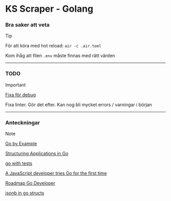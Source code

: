 # KS Scraper - Golang

### Bra saker att veta
> [!TIP]
> För att köra med hot reload: `air -c .air.toml`
>
> Kom ihåg att filen `.env` måste finnas med rätt värden


---
### TODO
> [!IMPORTANT]
>
> [Fixa för debug](https://www.reddit.com/r/golang/comments/17ic0s2/how_to_debug_go_code_in_vscode_using_air_live/)
>
> Fixa linter. Gör det efter. Kan nog bli mycket errors / varningar i början


---
### Anteckningar
> [!NOTE]
>
> [Go by Example](https://gobyexample.com/)
>
> [Structuring Applications in Go](https://www.gobeyond.dev/structuring-applications/)
>
> [go with tests](https://quii.gitbook.io/learn-go-with-tests)
>
> [A JavaScript developer tries Go for the first time](https://gebna.gg/blog/javascript-developer-tries-golang/)
>
> [Roadmap Go Developer](https://roadmap.sh/golang)
>
> [jsonb in go structs](https://coussej.github.io/2016/02/16/Handling-JSONB-in-Go-Structs/)

